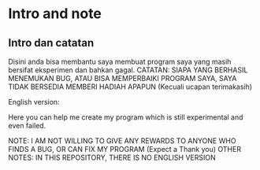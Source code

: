 # Intro and note
## Intro dan catatan 

Disini anda bisa membantu saya membuat program saya yang masih bersifat eksperimen dan bahkan gagal.
CATATAN: SIAPA YANG BERHASIL MENEMUKAN BUG, ATAU BISA MEMPERBAIKI PROGRAM SAYA, SAYA TIDAK BERSEDIA MEMBERI HADIAH APAPUN (Kecuali ucapan terimakasih)

English version:

Here you can help me create my program which is still experimental and even failed.

NOTE: I AM NOT WILLING TO GIVE ANY REWARDS TO ANYONE WHO FINDS A BUG, OR CAN FIX MY PROGRAM (Expect a Thank you)
OTHER NOTES: IN THIS REPOSITORY, THERE IS NO ENGLISH VERSION
